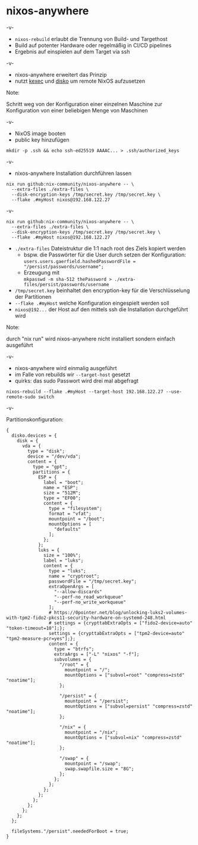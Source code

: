 # nixos-anywhere

-v-

* `nixos-rebuild` erlaubt die Trennung von Build- und Targethost
* Build auf potenter Hardware oder regelmäßig in CI/CD pipelines
* Ergebnis auf einspielen auf dem Target via ssh

-v-

* nixos-anywhere erweitert das Prinzip
* nutzt [kexec](https://en.wikipedia.org/wiki/Kexec) und [disko](https://github.com/nix-community/disko) um remote NixOS aufzusetzen

Note:

Schritt weg von der Konfiguration einer einzelnen Maschine zur Konfiguration von einer beliebigen Menge von Maschinen

-v-

* NixOS image booten
* public key hinzufügen

```
mkdir -p .ssh && echo ssh-ed25519 AAAAC... > .ssh/authorized_keys
```
-v-

* nixos-anywhere Installation durchführen lassen

```
nix run github:nix-community/nixos-anywhere -- \
  --extra-files ./extra-files \
  --disk-encryption-keys /tmp/secret.key /tmp/secret.key \
  --flake .#myHost nixos@192.168.122.27
```

-v-

```
nix run github:nix-community/nixos-anywhere -- \
  --extra-files ./extra-files \
  --disk-encryption-keys /tmp/secret.key /tmp/secret.key \
  --flake .#myHost nixos@192.168.122.27
```

* `./extra-files` Dateistruktur die 1:1 nach root des Ziels kopiert werden
  * bspw. die Passwörter für die User durch setzen der Konfiguration: <br />
    `users.users.gaerfield.hashedPasswordFile = "/persist/passwords/username";`
  * Erzeugung mit <br />
    `mkpasswd -m sha-512 thePassword > ./extra-files/persist/passwords/username`
* `/tmp/secret.key` beinhaltet den encryption-key für die Verschlüsselung der Partitionen
* `--flake .#myHost` welche Konfiguration eingespielt werden soll
* `nixos@192...` der Host auf den mittels ssh die Installation durchgeführt wird

Note:

durch "nix run" wird nixos-anywhere nicht installiert sondern einfach ausgeführt

-v-

* nixos-anywhere wird einmalig ausgeführt
* im Falle von rebuilds wir `--target-host` gesetzt
* quirks: das sudo Passwort wird drei mal abgefragt
```
nixos-rebuild --flake .#myHost --target-host 192.168.122.27 --use-remote-sudo switch
```

-v-

Partitionskonfiguration:
``` [6|10-23|30|38|42-68|72]
{
  disko.devices = {
    disk = {
      vda = {
        type = "disk";
        device = "/dev/vda";
        content = {
          type = "gpt";
          partitions = {
            ESP = {
              label = "boot";
              name = "ESP";
              size = "512M";
              type = "EF00";
              content = {
                type = "filesystem";
                format = "vfat";
                mountpoint = "/boot";
                mountOptions = [
                  "defaults"
                ];
              };
            };
            luks = {
              size = "100%";
              label = "luks";
              content = {
                type = "luks";
                name = "cryptroot";
                passwordFile = "/tmp/secret.key";
                extraOpenArgs = [
                  "--allow-discards"
                  "--perf-no_read_workqueue"
                  "--perf-no_write_workqueue"
                ];
                # https://0pointer.net/blog/unlocking-luks2-volumes-with-tpm2-fido2-pkcs11-security-hardware-on-systemd-248.html
                # settings = {crypttabExtraOpts = ["fido2-device=auto" "token-timeout=10"];};
                settings = {crypttabExtraOpts = ["tpm2-device=auto" "tpm2-measure-pcr=yes"];};
                content = {
                  type = "btrfs";
                  extraArgs = ["-L" "nixos" "-f"];
                  subvolumes = {
                    "/root" = {
                      mountpoint = "/";
                      mountOptions = ["subvol=root" "compress=zstd" "noatime"];
                    };

                    "/persist" = {
                      mountpoint = "/persist";
                      mountOptions = ["subvol=persist" "compress=zstd" "noatime"];
                    };
                    
                    "/nix" = {
                      mountpoint = "/nix";
                      mountOptions = ["subvol=nix" "compress=zstd" "noatime"];
                    };
                    
                    "/swap" = {
                      mountpoint = "/swap";
                      swap.swapfile.size = "8G";
                    };
                  };
                };
              };
            };
          };
        };
      };
    };
  };

  fileSystems."/persist".neededForBoot = true;  
}
```


